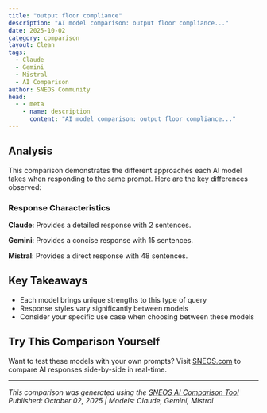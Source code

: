 ```yaml
---
title: "output floor compliance"
description: "AI model comparison: output floor compliance..."
date: 2025-10-02
category: comparison
layout: Clean
tags:
  - Claude
  - Gemini
  - Mistral
  - AI Comparison
author: SNEOS Community
head:
  - - meta
    - name: description
      content: "AI model comparison: output floor compliance..."
---
```


<ChatComparison
  title="output floor compliance"
  prompt="output floor compliance"
  :responses='{
    "Claude": "I\u0027ll provide an overview of floor compliance requirements across different contexts:\n\n## Building Code Floor Compliance\n\n### **Structural Requirements**\n- **Load capacity**: Floors must support designated live and dead loads\n- **Deflection limits**: Maximum allowable bending/sagging under load\n- **Fire ratings**: Flame spread and smoke development indices\n- **Sound transmission**: STC (Sound Transmission Class) ratings for multi-unit buildings\n\n### **Safety Standards**\n- **Slip resistance**: Coefficient of friction requirements for wet/dry conditions\n- **Level surfaces**: Maximum slope variations and trip hazards\n- **Guardrails/barriers**: Height and spacing requirements near elevation changes\n\n## Accessibility Compliance (ADA/Universal Design)\n\n### **Surface Requirements**\n- **Firmness**: No excessive cushioning or instability\n- **Stability**: Minimal movement under loads\n- **Slip resistance**: Minimum 0.6 coefficient of friction\n- **Level changes**: Max 1/4\u0022 without beveling, 1/2\u0022 with beveling\n\n### **Transitions**\n- Smooth transitions between different flooring materials\n- Proper thresholds at doorways\n- Compliant ramps for elevation changes\n\n## Industry-Specific Floor Compliance\n\n### **Healthcare Facilities**\n- **Infection control**: Non-porous, cleanable surfaces\n- **Chemical resistance**: Withstand disinfectants\n- **Static control**: Conductive flooring in operating rooms\n- **Slip resistance**: Enhanced requirements in wet areas\n\n### **Food Service/Processing**\n- **Sanitary surfaces**: Non-absorbent, cleanable materials\n- **Chemical resistance**: Withstand cleaning agents\n- **Drainage**: Proper slope to floor drains\n- **Temperature resistance**: Withstand hot liquids/steam\n\n### **Industrial/Manufacturing**\n- **Chemical resistance**: Specific to substances used\n- **Impact resistance**: Heavy machinery and dropped objects\n- **Static control**: ESD protection for electronics manufacturing\n- **Load capacity**: Heavy equipment and storage requirements\n\n## Environmental Compliance\n\n### **Indoor Air Quality**\n- **Low VOC emissions**: Adhesives, finishes, and materials\n- **Formaldehyde limits**: Composite wood products\n- **Moisture control**: Vapor barriers and proper installation\n\n### **Sustainability Standards**\n- **Recycled content**: Minimum percentages for green building credits\n- **Renewable materials**: Rapidly renewable resource requirements\n- **Local sourcing**: Regional material preferences\n\n## Installation Compliance\n\n### **Subfloor Requirements**\n- **Moisture levels**: Maximum percentages before installation\n- **Flatness**: Industry tolerance standards (typically 3/16\u0022 in 10\u0027)\n- **Structural integrity**: Proper fastening and support\n\n### **Environmental Conditions**\n- **Temperature ranges**: Installation and service temperatures\n- **Humidity control**: Acclimation requirements\n- **Ventilation**: Adequate air circulation during installation\n\n## Maintenance and Inspection\n\n### **Regular Compliance Checks**\n- **Surface integrity**: Cracks, wear, damage assessment\n- **Slip resistance**: Periodic coefficient testing\n- **Cleanliness standards**: Industry-specific cleaning protocols\n- **Documentation**: Maintenance records and inspection logs\n\nWould you like me to elaborate on any specific aspect of floor compliance or focus on a particular industry or building type?",
    "Gemini": "Please provide me with more context! I need information to understand what you mean by \u0022floor compliance\u0022.  For example, tell me:\n\n*   **What kind of floor are you talking about?** Is it a physical floor in a building? A trading floor? A minimum wage floor?\n*   **What type of compliance are you interested in?** Safety regulations? Accessibility standards? Financial regulations? Building codes?\n*   **Where is the floor located?** Is it in a specific country, state, or city? Regulations vary geographically.\n\nOnce I have this information, I can provide a more relevant and accurate response.",
    "Mistral": "Floor compliance refers to the ability of a floor to absorb and dissipate energy, which is crucial for reducing the impact on the body during activities like walking, running, or jumping. This is particularly important in sports facilities, dance studios, and other environments where high-impact activities are common. Here are some key points to consider when evaluating floor compliance:\n\n### 1. **Force Reduction**\n   - **Definition**: The percentage of impact energy absorbed by the floor.\n   - **Importance**: Higher force reduction means less stress on joints and muscles, reducing the risk of injuries.\n   - **Measurement**: Typically measured using specialized equipment that drops a weight onto the floor and measures the rebound.\n\n### 2. **Standard Deformation**\n   - **Definition**: The amount of vertical deformation (compression) of the floor under a standard load.\n   - **Importance**: Indicates how much the floor will compress under impact, which can affect performance and safety.\n   - **Measurement**: Usually measured in millimeters and can be tested using a standardized load.\n\n### 3. **Energy Restitution**\n   - **Definition**: The percentage of energy returned to the user by the floor.\n   - **Importance**: Affects the rebound effect, which can influence performance in activities like jumping.\n   - **Measurement**: Often measured in conjunction with force reduction.\n\n### 4. **Rolling Load**\n   - **Definition**: The ability of the floor to withstand rolling loads, such as those from wheelchairs or equipment.\n   - **Importance**: Ensures the floor can handle various types of traffic and equipment without damage.\n   - **Measurement**: Tested by rolling a standardized load across the floor and measuring deformation.\n\n### 5. **Shock Absorption**\n   - **Definition**: The floor\u0027s ability to absorb shock from impacts.\n   - **Importance**: Reduces the risk of injuries and improves comfort during high-impact activities.\n   - **Measurement**: Can be measured using impact testing equipment.\n\n### 6. **Vertical Deformation**\n   - **Definition**: The amount the floor compresses under a vertical load.\n   - **Importance**: Affects the feel and performance of the floor, especially in sports and dance.\n   - **Measurement**: Measured in millimeters using a standardized vertical load.\n\n### 7. **Ball Rebound**\n   - **Definition**: The height to which a ball rebounds after being dropped from a standard height.\n   - **Importance**: Particularly relevant for sports like basketball, where ball behavior is crucial.\n   - **Measurement**: Measured by dropping a ball from a standard height and recording the rebound height.\n\n### 8. **Friction**\n   - **Definition**: The resistance to sliding or slipping on the floor.\n   - **Importance**: Affects safety and performance, especially in activities requiring quick changes of direction.\n   - **Measurement**: Measured using friction testing equipment.\n\n### 9. **Durability**\n   - **Definition**: The floor\u0027s ability to maintain its properties over time and with repeated use.\n   - **Importance**: Ensures long-term performance and safety.\n   - **Measurement**: Assessed through long-term use and periodic testing.\n\n### 10. **Comfort**\n   - **Definition**: The overall feel and comfort of the floor for users.\n   - **Importance**: Affects user satisfaction and can influence performance and safety.\n   - **Measurement**: Often subjective but can be assessed through user feedback and surveys.\n\n### Standards and Certifications\n- **ASTM F2772**: Standard specification for athletic performance properties of indoor sports floor systems.\n- **EN 14904**: European standard for sports floors.\n- **DIN 18032-2**: German standard for sports floors.\n\n### Conclusion\nFloor compliance is a multifaceted concept that involves various performance metrics. Ensuring that a floor meets the necessary standards for compliance can significantly enhance safety, performance, and user satisfaction. It is essential to consider the specific needs of the activity and environment when selecting a compliant flooring solution."
  }'
  published-date="13:20"
/>

## Analysis

This comparison demonstrates the different approaches each AI model takes when responding to the same prompt. Here are the key differences observed:

### Response Characteristics

**Claude**: Provides a detailed response with 2 sentences. 

**Gemini**: Provides a concise response with 15 sentences. 

**Mistral**: Provides a direct response with 48 sentences. 

## Key Takeaways

- Each model brings unique strengths to this type of query
- Response styles vary significantly between models
- Consider your specific use case when choosing between these models

## Try This Comparison Yourself

Want to test these models with your own prompts? Visit [SNEOS.com](https://sneos.com) to compare AI responses side-by-side in real-time.

---

*This comparison was generated using the [SNEOS AI Comparison Tool](https://sneos.com)*
*Published: October 02, 2025 | Models: Claude, Gemini, Mistral*
